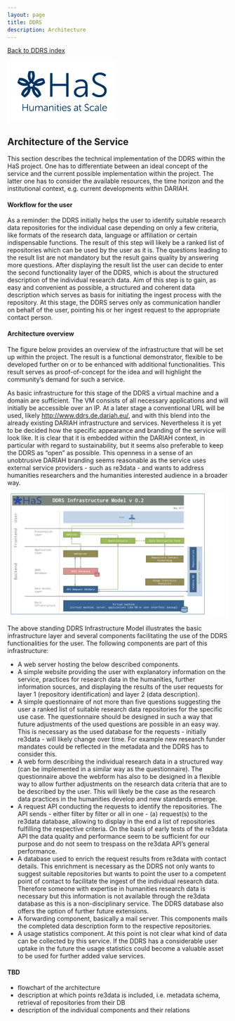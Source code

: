 ```yaml
---
layout: page
title: DDRS
description: Architecture
---
```

[Back to DDRS index](index.md)

![alt text](https://github.com/DARIAH-ERIC/ddrs/blob/master/docs/contents/HaS_Logo_klein.png "Humanities at Scale")

## Architecture of the Service
This section describes the technical implementation of the DDRS within the HaS project. One has to differentiate between an ideal concept of the service and the current possible implementation within the project. The latter one has to consider the available resources, the time horizon and the institutional context, e.g. current developments within DARIAH.

#### Workflow for the user
As a reminder: the DDRS initially helps the user to identify suitable research data repositories for the individual case depending on only a few criteria, like formats of the research data, language or affiliation or certain indispensable functions. The result of this step will likely be a ranked list of repositories which can be used by the user as it is. The questions leading to the result list are not mandatory but the result gains quality by answering more questions. After displaying the result list the user can decide to enter the second functionality layer of the DDRS, which is about the structured description of the individual research data. Aim of this step is to gain, as easy and convenient as possible, a structured and coherent data description which serves as basis for initiating the ingest process with the repository. At this stage, the DDRS serves only as communication handler on behalf of the user, pointing his or her ingest request to the appropriate contact person.

#### Architecture overview
The figure below provides an overview of the infrastructure that will be set up within the project. The result is a functional demonstrator, flexible to be developed further on or to be enhanced with additional functionalities. This result serves as proof-of-concept for the idea and will highlight the community’s demand for such a service.

As basic infrastructure for this stage of the DDRS a virtual machine and a domain are sufficient. The VM consists of all necessary applications and will initially be accessible over an IP. At a later stage a conventional URL will be used, likely http://www.ddrs.de.dariah.eu/, and with this blend into the already existing DARIAH infrastructure and services. Nevertheless it is yet to be decided how the specific appearance and branding of the service will look like. It is clear that it is embedded within the DARIAH context, in particular with regard to sustainability, but it seems also preferable to keep the DDRS as “open” as possible. This openness in a sense of an unobtrusive DARIAH branding seems reasonable as the service uses external service providers - such as re3data - and wants to address humanities researchers and the humanities interested audience in a broader way.

![alt text](https://github.com/DARIAH-ERIC/ddrs/blob/master/docs/contents/infrastructure.svg "Infrastructure")

The above standing DDRS Infrastructure Model illustrates the basic infrastructure layer and  several components facilitating the use of the DDRS functionalities for the user. The following components are part of this infrastructure:
* A web server hosting the below described components.
* A simple website providing the user with explanatory information on the service, practices for research data in the humanities, further information sources, and displaying the results of the user requests for layer 1 (repository identification) and layer 2 (data description).
* A simple questionnaire of not more than five questions suggesting the user a ranked list of suitable research data repositories for the specific use case. The questionnaire should be designed in such a way that future adjustments of the used questions are possible in an easy way. This is necessary as the used database for the requests - initially re3data - will likely change over time. For example new research funder mandates could be reflected in the metadata and the DDRS has to consider this.
* A web form describing the individual research data in a structured way (can be implemented in a similar way as the questionnaire). The questionnaire above the webform has also to be designed in a flexible way to allow further adjustments on the research data criteria that are to be described by the user. This will likely be the case as the research data practices in the humanities develop and new standards emerge.
* A request API conducting the requests to identify the repositories. The API sends - either filter by filter or all in one - (a) request(s) to the re3data database, allowing to display in the end a list of repositories fulfilling the respective criteria. On the basis of early tests of the re3data API the data quality and performance seem to be sufficient for our purpose and do not seem to trespass on the re3data API’s general performance.
* A database used to enrich the request results from re3data with contact details. This enrichment is necessary as the DDRS not only wants to suggest suitable repositories but wants to point the user to a competent point of contact to facilitate the ingest of the individual research data. Therefore someone with expertise in humanities research data is necessary but this information is not available through the re3data database as this is a non-disciplinary service. The DDRS database also offers the option of further future extensions.
* A forwarding component, basically a mail server. This components mails the completed data description form to the respective repositories.
* A usage statistics component. At this point is not clear what kind of data can be collected by this service. If the DDRS has a considerable user uptake in the future the usage statistics could become a valuable asset to be used for further added value services.

#### TBD
* flowchart of the architecture
* description at which points re3data is included, i.e. metadata schema, retrieval of repositories from their DB
* description of the individual components and their relations